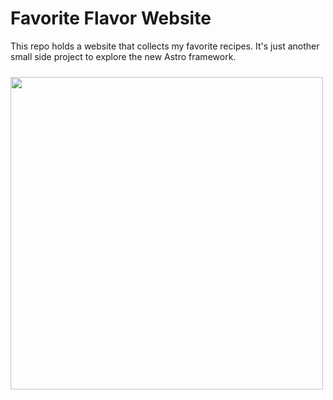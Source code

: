 # Favorite Flavor Website


This repo holds a website that collects my favorite recipes. It's just another small side project to explore the new Astro framework.
<img src="public/images/preview.png" width="500" style="margin-top: 24px" />